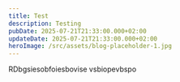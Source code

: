 ```yaml
---
title: Test
description: Testing
pubDate: 2025-07-21T21:33:00.000+02:00
updateDate: 2025-07-21T21:33:00.000+02:00
heroImage: /src/assets/blog-placeholder-1.jpg
---
```

RDbgsiesobfoiesbovise vsbiopevbspo
